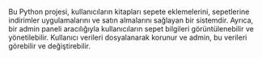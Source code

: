 Bu Python projesi, kullanıcıların kitapları sepete eklemelerini, sepetlerine indirimler uygulamalarını ve satın almalarını sağlayan bir sistemdir. Ayrıca, bir admin paneli aracılığıyla kullanıcıların sepet bilgileri görüntülenebilir ve yönetilebilir. Kullanıcı verileri dosyalanarak korunur ve admin, bu verileri görebilir ve değiştirebilir.
